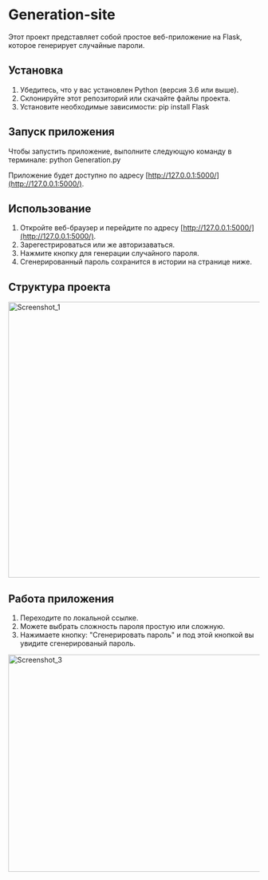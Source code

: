 # Generation-site

Этот проект представляет собой простое веб-приложение на Flask, которое генерирует случайные пароли. 

## Установка

1. Убедитесь, что у вас установлен Python (версия 3.6 или выше).
2. Склонируйте этот репозиторий или скачайте файлы проекта.
3. Установите необходимые зависимости: pip install Flask

## Запуск приложения

Чтобы запустить приложение, выполните следующую команду в терминале: python Generation.py

Приложение будет доступно по адресу [http://127.0.0.1:5000/](http://127.0.0.1:5000/).

## Использование

1. Откройте веб-браузер и перейдите по адресу [http://127.0.0.1:5000/](http://127.0.0.1:5000/).
2. Зарегестрироваться или же авторизаваться.
3. Нажмите кнопку для генерации случайного пароля.
4. Сгенерированный пароль сохранится в истории на странице ниже.

## Структура проекта
<img width="803" height="552" alt="Screenshot_1" src="https://github.com/user-attachments/assets/416d99f3-eb84-4f2c-b8b0-dc7d4fbbd504" />

## Работа приложения

1. Переходите по локальной ссылке.
2. Можете выбрать сложность пароля простую или сложную.
3. Нажимаете кнопку: "Сгенерировать пароль" и под этой кнопкой вы увидите сгенерированый пароль.
<img width="659" height="435" alt="Screenshot_3" src="https://github.com/user-attachments/assets/169c7b4f-c009-45ca-8f6e-2950643a2e7a" />



   
   

